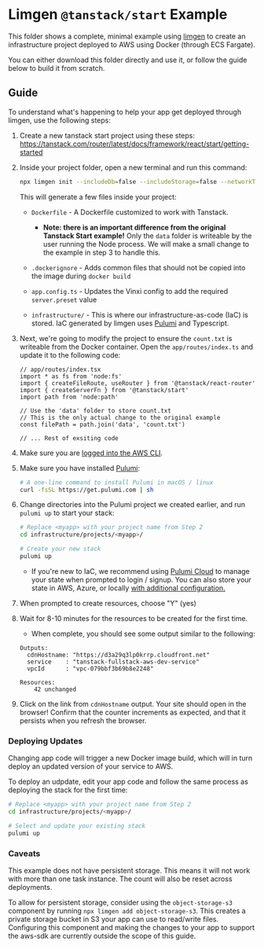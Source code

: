 # Limgen `@tanstack/start` Example

This folder shows a complete, minimal example using [limgen](https://github.com/limlabs/limgen) to create an infrastructure project deployed to AWS using Docker (through ECS Fargate).

You can either download this folder directly and use it, or follow the guide below to build it from scratch.

## Guide

To understand what's happening to help your app get deployed through limgen, use the following steps:

1. Create a new tanstack start project using these steps: https://tanstack.com/router/latest/docs/framework/react/start/getting-started
1. Inside your project folder, open a new terminal and run this command:

    ```bash
    npx limgen init --includeDb=false --includeStorage=false --networkType=public
    ```

    This will generate a few files inside your project:

      - `Dockerfile` - A Dockerfile customized to work with Tanstack.
        
        - **Note: there is an important difference from the original Tanstack Start example!** Only the `data` folder is writeable by the user running the Node process. We will make a small change to the example in step 3 to handle this.
  
      - `.dockerignore` - Adds common files that should not be copied into the image during `docker build`
      - `app.config.ts` - Updates the Vinxi config to add the required `server.preset` value
      - `infrastructure/` - This is where our infrastructure-as-code (IaC) is stored. IaC generated by limgen uses [Pulumi](https://www.pulumi.com/product/infrastructure-as-code/) and Typescript. 
      
1. Next, we're going to modify the project to ensure the `count.txt` is writeable from the Docker container. Open the `app/routes/index.ts` and update it to the following code:

    ```tsx
    // app/routes/index.tsx
    import * as fs from 'node:fs'
    import { createFileRoute, useRouter } from '@tanstack/react-router'
    import { createServerFn } from '@tanstack/start'
    import path from 'node:path'

    // Use the 'data' folder to store count.txt
    // This is the only actual change to the original example
    const filePath = path.join('data', 'count.txt')

    // ... Rest of exsiting code
    ```

1. Make sure you are [logged into the AWS CLI](https://docs.aws.amazon.com/signin/latest/userguide/command-line-sign-in.html).
1. Make sure you have installed [Pulumi](https://www.pulumi.com/):


      ```bash
      # A one-line command to install Pulumi in macOS / linux
      curl -fsSL https://get.pulumi.com | sh 
      ```


1. Change directories into the Pulumi project we created earlier, and run `pulumi up` to start your stack:

    ```bash
    # Replace <myapp> with your project name from Step 2
    cd infrastructure/projects/<myapp>/

    # Create your new stack
    pulumi up
    ```

    - If you're new to IaC, we recommend using [Pulumi Cloud](https://www.pulumi.com/product/pulumi-cloud/) to manage your state when prompted to login / signup. You can also store your state in AWS, Azure, or locally [with additional configuration.
](https://www.pulumi.com/docs/iac/concepts/state-and-backends/)
    
1. When prompted to create resources, choose "Y" (yes)
1. Wait for 8-10 minutes for the resources to be created for the first time.

    - When complete, you should see some output similar to the following:

    ```
    Outputs:
      cdnHostname: "https://d3a29q3lp0krrp.cloudfront.net"
      service    : "tanstack-fullstack-aws-dev-service"
      vpcId      : "vpc-079bbf3b69b8e2248"

    Resources:
        42 unchanged
    ```

1. Click on the link from `cdnHostname` output. Your site should open in the browser! Confirm that the counter increments as expected, and that it persists when you refresh the browser.


### Deploying Updates

Changing app code will trigger a new Docker image build, which will in turn deploy an updated version of your service to AWS.

To deploy an udpdate, edit your app code and follow the same process as deploying the stack for the first time:

```bash
# Replace <myapp> with your project name from Step 2
cd infrastructure/projects/<myapp>/

# Select and update your existing stack
pulumi up
```

### Caveats

This example does not have persistent storage. This means it will not work with more than one task instance. The count will also be reset across deployments.

To allow for persistent storage, consider using the `object-storage-s3` component by running `npx limgen add object-storage-s3`. This creates a private storage bucket in S3 your app can use to read/write files. Configuring this component and making the changes to your app to support the aws-sdk are currently outside the scope of this guide.

